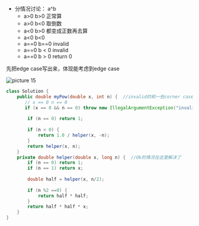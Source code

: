 - 分情况讨论：  a^b
  - a>0   b>0    正常算
  - a>0   b<0    取倒数
  - a<0   b>0    都变成正数再去算
  - a<0   b<0  
  - a==0  b==0  invalid
  - a==0 b < 0  invalid
  - a==0 b > 0  return 0


先把edge case写出来，体现能考虑到edge case

![picture 15](https://i.loli.net/2021/09/15/htoMINukAVqDrca.png)  



```java
class Solution {
    public double myPow(double x, int n) {  //invalid的和一些corner case在main function里解决
       // x == 0 n == 0
       if (x == 0 && n == 0) throw new IllegalArgumentException("invalid op");
      
        if (n == 0) return 1;
      
        if (n < 0) {
            return 1.0 / helper(x, -n);
        }
        return helper(x, n);
    }
    private double helper(double x, long n) {  //Ok的情况在这里解决了
        if (n == 0) return 1;
        if (n == 1) return x;
      
        double half = helper(x, n/2);
      
        if (n %2 ==0) {
            return half * half;
        }
        return half * half * x;
    }
}
```
